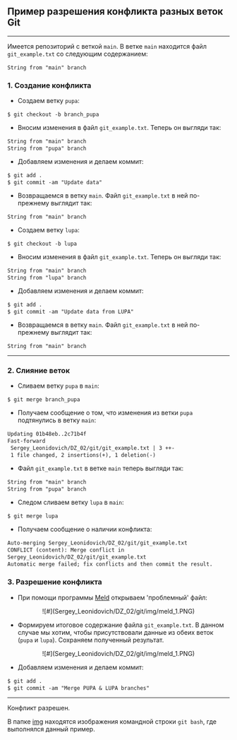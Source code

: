 ## Пример разрешения конфликта разных веток Git
<hr>

Имеется репозиторий с веткой `main`. В ветке `main` находится файл `git_example.txt` со следующим содержанием:

```
String from "main" branch
```

### 1. Создание конфликта

- Создаем ветку `pupa`:
```
$ git checkout -b branch_pupa
```

- Вносим изменения в файл `git_example.txt`. Теперь он выгляди так:
```
String from "main" branch
String from "pupa" branch
```

- Добавляем изменения и делаем коммит:
```
$ git add .
$ git commit -am "Update data"
```

- Возвращаемся в ветку `main`. Файл `git_example.txt` в ней по-прежнему выглядит так: 
```
String from "main" branch
```

- Создаем ветку `lupa`:
```
$ git checkout -b lupa
```

- Вносим изменения в файл `git_example.txt`. Теперь он выгляди так:
```
String from "main" branch
String from "lupa" branch
```

- Добавляем изменения и делаем коммит:
```
$ git add .
$ git commit -am "Update data from LUPA"
```

- Возвращаемся в ветку `main`. Файл `git_example.txt` в ней по-прежнему выглядит так: 
```
String from "main" branch
```
<hr>

### 2. Слияние веток

- Сливаем ветку `pupa` в `main`:
```
$ git merge branch_pupa
```

- Получаем сообщение о том, что изменения из ветки `pupa` подтянулись в ветку `main`:
```
Updating 01b48eb..2c71b4f
Fast-forward
 Sergey_Leonidovich/DZ_02/git/git_example.txt | 3 ++-
 1 file changed, 2 insertions(+), 1 deletion(-)
```

- Файл `git_example.txt` в ветке `main` теперь выгляди так:
```
String from "main" branch
String from "pupa" branch
```

- Следом сливаем ветку `lupa` в `main`:
```
$ git merge lupa
```

- Получаем сообщение о наличии конфликта:
```
Auto-merging Sergey_Leonidovich/DZ_02/git/git_example.txt
CONFLICT (content): Merge conflict in Sergey_Leonidovich/DZ_02/git/git_example.txt
Automatic merge failed; fix conflicts and then commit the result.
```

### 3. Разрешение конфликта
- При помощи программы [Meld](https://meldmerge.org/) открываем 'проблемный' файл:
<p align="center">
![#](Sergey_Leonidovich/DZ_02/git/img/meld_1.PNG)
</p>

- Формируем итоговое содержание файла `git_example.txt`. 
В данном случае мы хотим, чтобы присутствовали данные из обеих веток (`pupa` и `lupa`).
Сохраняем полученный результат.
<p align="center">
![#](Sergey_Leonidovich/DZ_02/git/img/meld_1.PNG)
</p>

- Добавляем изменения и делаем коммит:
```
$ git add .
$ git commit -am "Merge PUPA & LUPA branches"
```
<hr>

Конфликт разрешен.

В папке [img](Sergey_Leonidovich/DZ_02/git/img) находятся изображения командной строки `git bash`, где выполнялся данный пример.